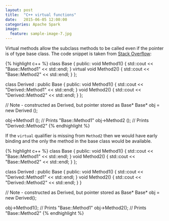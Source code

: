 ```yaml
---
layout: post
title:  "C++ virtual functions"
date:   2015-06-05 12:00:00
categories: Apache Spark
image:
  feature: sample-image-7.jpg
---
```


Virtual methods allow the subclass methods to be called even if the pointer is of type base class. The code snippet is taken from [Stack Overflow](http://stackoverflow.com/questions/2391679/why-do-we-need-virtual-methods-in-c):

{% highlight c++ %}
class Base
{
  public:
    void Method1() {
      std::cout << "Base::Method1" << std::endl;
    }
    virtual void Method2() {
      std::cout << "Base::Method2" << std::endl;
    }
};

class Derived : public Base
{
  public:
    void Method1() {
      std::cout << "Derived::Method1" << std::endl;
    }
    void Method2() {
      std::cout << "Derived::Method2" << std::endl;
    }
};

//  Note - constructed as Derived, but pointer stored as Base*
Base* obj = new Derived ();

obj->Method1 ();  //  Prints "Base::Method1"
obj->Method2 ();  //  Prints "Derived::Method2"
{% endhighlight %}

If the `virtual` qualifier is missing from `Method2` then we would have early binding and the only the method in the base class would be available.

{% highlight c++ %}
class Base
{
  public:
    void Method1() {
      std::cout << "Base::Method1" << std::endl;
    }
    void Method2() {
      std::cout << "Base::Method2" << std::endl;
    }
};

class Derived : public Base
{
  public:
    void Method1() {
      std::cout << "Derived::Method1" << std::endl;
    }
    void Method2() {
      std::cout << "Derived::Method2" << std::endl;
    }
}

//  Note - constructed as Derived, but pointer stored as Base*
Base* obj = new Derived();

obj->Method1();  //  Prints "Base::Method1"
obj->Method2();  //  Prints "Base::Method2"
{% endhighlight %}





